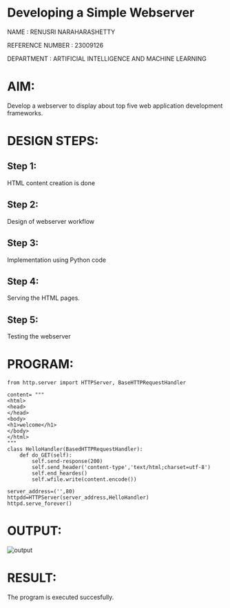 # Developing a Simple Webserver
NAME : RENUSRI NARAHARASHETTY

REFERENCE NUMBER : 23009126

DEPARTMENT : ARTIFICIAL INTELLIGENCE AND MACHINE LEARNING

# AIM:

Develop a webserver to display about top five web application development frameworks.

# DESIGN STEPS:

## Step 1:

HTML content creation is done

## Step 2:

Design of webserver workflow

## Step 3:

Implementation using Python code

## Step 4:

Serving the HTML pages.

## Step 5:

Testing the webserver
# PROGRAM:
```
from http.server import HTTPServer, BaseHTTPRequestHandler

content= """
<html>
<head>
</head>
<body>
<h1>welcome</h1>
</body>
</html>
"""
class HelloHandler(BasedHTTPRequestHandler):
    def do_GET(self):
        self.send-response(200)
        self.send_header('content-type','text/html;charset=utf-8')
        self.end_heardes()
        self.wfile.write(content.encode())

server_address=('',80)
httpdd=HTTPServer(server_address,HelloHandler)
httpd.serve_forever()
```

# OUTPUT:
![output](images/webserver1.png)

# RESULT:

The program is executed succesfully.
